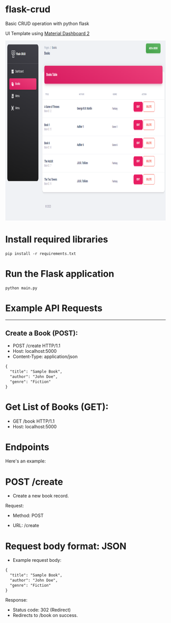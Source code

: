 # flask-crud

Basic CRUD operation with python flask

UI Template using [Material Dashboard 2](https://themewagon.github.io/material-dashboard-2/)

<p align="center"><img src ="doc/doc.png?raw=true" height="565" /></p>

# Install required libraries

```
pip install -r requirements.txt
```

# Run the Flask application

```
python main.py
```

# Example API Requests

---

## Create a Book (POST):

- POST /create HTTP/1.1
- Host: localhost:5000
- Content-Type: application/json

```
{
  "title": "Sample Book",
  "author": "John Doe",
  "genre": "Fiction"
}
```

# Get List of Books (GET):

- GET /book HTTP/1.1
- Host: localhost:5000

# Endpoints

Here's an example:

# POST /create

- Create a new book record.

Request:

- Method: POST

- URL: /create

# Request body format: JSON

- Example request body:

```
{
  "title": "Sample Book",
  "author": "John Doe",
  "genre": "Fiction"
}
```

Response:

- Status code: 302 (Redirect)
- Redirects to /book on success.
